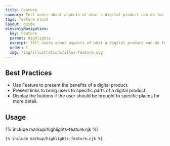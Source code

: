 ```yaml
---
title: Feature
summary: Tell users about aspects of what a digital product can do for them.
tags: feature block
layout: guide
eleventyNavigation:
  key: Feature
  parent: Highlights
  excerpt: Tell users about aspects of what a digital product can do for them.
  order: 1
  img: /img/illustrations/illus-feature.svg
---
```


## Best Practices

- Use Feature to present the benefits of a digital product.
- Present links to bring users to specific parts of a digital product.
- Display the buttons if the user should be brought to specific places for more detail.

## Usage

{% include markup/highlights-feature.njk %}

```html
{% include markup/highlights-feature.njk %}
```
